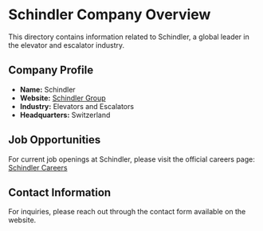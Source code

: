 # Schindler Company Overview

This directory contains information related to Schindler, a global leader in the elevator and escalator industry. 

## Company Profile

- **Name:** Schindler
- **Website:** [Schindler Group](https://schindler.com)
- **Industry:** Elevators and Escalators
- **Headquarters:** Switzerland

## Job Opportunities

For current job openings at Schindler, please visit the official careers page: [Schindler Careers](https://job.schindler.com/search/?q=&q2=&alertId=&locationsearch=&optionsFacetsDD_country=CH&title=&facility=&location=&date=)

## Contact Information

For inquiries, please reach out through the contact form available on the website.